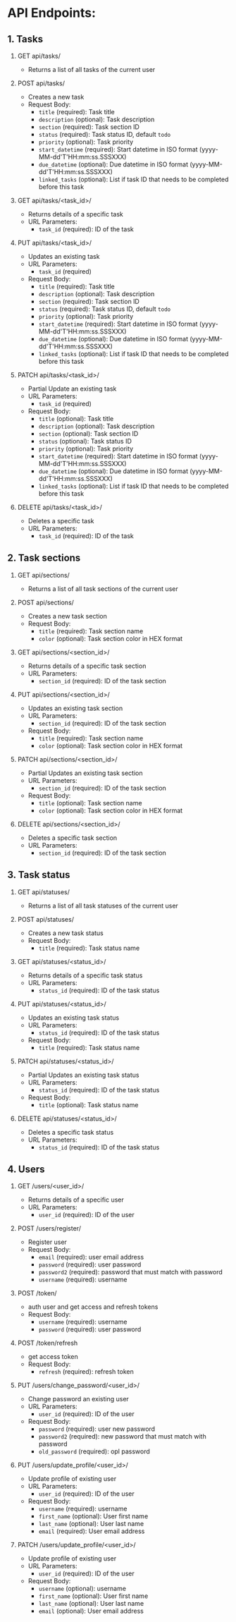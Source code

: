 # API Endpoints:
## 1. Tasks

1. GET api/tasks/
    - Returns a list of all tasks of the current user

2. POST api/tasks/
    - Creates a new task
    - Request Body:
        - `title` (required): Task title
        - `description` (optional): Task description
        - `section` (required): Task section ID
        - `status` (required): Task status ID, default `todo`
        - `priority` (optional): Task priority
        - `start_datetime` (required): Start datetime in ISO format (yyyy-MM-dd'T'HH:mm:ss.SSSXXX)
        - `due_datetime` (optional): Due datetime in ISO format (yyyy-MM-dd'T'HH:mm:ss.SSSXXX)
        - `linked_tasks` (optional): List if task ID that needs to be completed before this task

3. GET api/tasks/<task_id>/
    - Returns details of a specific task
    - URL Parameters:
        - `task_id` (required): ID of the task

4. PUT api/tasks/<task_id>/
    - Updates an existing task
    - URL Parameters:
        - `task_id` (required)
    - Request Body:
        - `title` (required): Task title
        - `description` (optional): Task description
        - `section` (required): Task section ID
        - `status` (required): Task status ID, default `todo`
        - `priority` (optional): Task priority
        - `start_datetime` (required): Start datetime in ISO format (yyyy-MM-dd'T'HH:mm:ss.SSSXXX)
        - `due_datetime` (optional): Due datetime in ISO format (yyyy-MM-dd'T'HH:mm:ss.SSSXXX)
        - `linked_tasks` (optional): List if task ID that needs to be completed before this task

5. PATCH api/tasks/<task_id>/
    - Partial Update an existing task
    - URL Parameters:
        - `task_id` (required)
    - Request Body:
        - `title` (optional): Task title
        - `description` (optional): Task description
        - `section` (optional): Task section ID
        - `status` (optional): Task status ID
        - `priority` (optional): Task priority
        - `start_datetime` (required): Start datetime in ISO format (yyyy-MM-dd'T'HH:mm:ss.SSSXXX)
        - `due_datetime` (optional): Due datetime in ISO format (yyyy-MM-dd'T'HH:mm:ss.SSSXXX)
        - `linked_tasks` (optional): List if task ID that needs to be completed before this task

6. DELETE api/tasks/<task_id>/
    - Deletes a specific task
    - URL Parameters:
        - `task_id` (required): ID of the task


## 2. Task sections

1. GET api/sections/
    - Returns a list of all task sections of the current user

2. POST api/sections/
    - Creates a new task section
    - Request Body:
        - `title` (required): Task section name
        - `color` (optional): Task section color in HEX format

3. GET api/sections/<section_id>/
    - Returns details of a specific task section
    - URL Parameters:
        - `section_id` (required): ID of the task section

4. PUT api/sections/<section_id>/
    - Updates an existing task section
    - URL Parameters:
        - `section_id` (required): ID of the task section
    - Request Body:
       - `title` (required): Task section name
       - `color` (optional): Task section color in HEX format

5. PATCH api/sections/<section_id>/
    - Partial Updates an existing task section
    - URL Parameters:
        - `section_id` (required): ID of the task section
    - Request Body:
        - `title` (optional): Task section name
        - `color` (optional): Task section color in HEX format

6. DELETE api/sections/<section_id>/
    - Deletes a specific task section
    - URL Parameters:
        - `section_id` (required): ID of the task section


## 3. Task status

1. GET api/statuses/
    - Returns a list of all task statuses of the current user

2. POST api/statuses/
    - Creates a new task status
    - Request Body:
        - `title` (required): Task status name

3. GET api/statuses/<status_id>/
    - Returns details of a specific task status
    - URL Parameters:
        - `status_id` (required): ID of the task status

4. PUT api/statuses/<status_id>/
    - Updates an existing task status
    - URL Parameters:
        - `status_id` (required): ID of the task status
    - Request Body:
        - `title` (required): Task status name

5. PATCH api/statuses/<status_id>/
    - Partial Updates an existing task status
    - URL Parameters:
        - `status_id` (required): ID of the task status
    - Request Body:
        - `title` (optional): Task status name

6. DELETE api/statuses/<status_id>/
    - Deletes a specific task status
    - URL Parameters:
        - `status_id` (required): ID of the task status


## 4. Users

1. GET /users/<user_id>/
    - Returns details of a specific user
    - URL Parameters:
        - `user_id` (required): ID of the user

2. POST /users/register/
   - Register user
   - Request Body:
     - `email` (required): user email address
     - `password` (required): user password 
     - `password2` (required): password that must match with password
     - `username` (required): username

3. POST /token/
   - auth user and get access and refresh tokens
   - Request Body:
     - `username` (required): username
     - `password` (required): user password

4. POST /token/refresh
   - get access token
   - Request Body:
     - `refresh` (required): refresh token

5. PUT /users/change_password/<user_id>/
   - Change password an existing user
   - URL Parameters:
        - `user_id` (required): ID of the user
    - Request Body:
        - `password` (required): user new password 
        - `password2` (required): new password that must match with password
        - `old_password` (required): opl password
6. PUT /users/update_profile/<user_id>/
   - Update profile of existing user
   - URL Parameters:
        - `user_id` (required): ID of the user
    - Request Body:
        - `username` (required): username
        - `first_name` (optional): User first name
        - `last_name` (optional): User last name
        - `email` (required): User email address

7. PATCH /users/update_profile/<user_id>/
   - Update profile of existing user
   - URL Parameters:
        - `user_id` (required): ID of the user
    - Request Body:
        - `username` (optional): username
        - `first_name` (optional): User first name
        - `last_name` (optional): User last name
        - `email` (optional): User email address